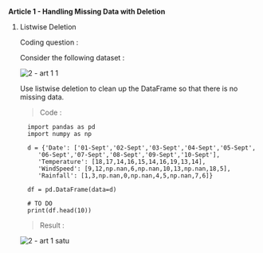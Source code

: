 **Article 1 - Handling Missing Data with Deletion**

1. Listwise Deletion

   Coding question   :

   Consider the following dataset   :

   ![2 - art 1 1](https://user-images.githubusercontent.com/74751990/210073645-5eb3eaf2-4be9-4fa2-a6cb-e846ad588b79.jpg)

   Use listwise deletion to clean up the DataFrame so that there is no missing data.

   >  Code :
   
         import pandas as pd
         import numpy as np

         d = {'Date': ['01-Sept','02-Sept','03-Sept','04-Sept','05-Sept',
            '06-Sept','07-Sept','08-Sept','09-Sept','10-Sept'], 
            'Temperature': [18,17,14,16,15,14,16,19,13,14],
            'WindSpeed': [9,12,np.nan,6,np.nan,10,13,np.nan,18,5],
            'Rainfall': [1,3,np.nan,0,np.nan,4,5,np.nan,7,6]}

         df = pd.DataFrame(data=d)

         # TO DO
         print(df.head(10))

   >  Result :

      ![2 - art 1 satu](https://user-images.githubusercontent.com/74751990/210112666-d7e4476c-aac1-4e8b-ab52-f24a927ace12.jpg)

